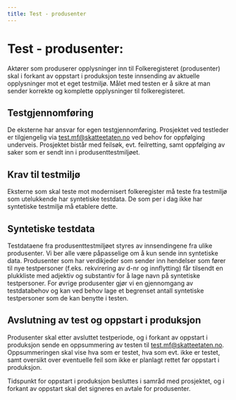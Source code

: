 ```yaml
---
title: Test - produsenter
---
```


# Test - produsenter:
Aktører som produserer opplysninger inn til Folkeregisteret (produsenter) skal i forkant av oppstart i produksjon teste innsending av aktuelle opplysninger mot et eget testmiljø.
Målet med testen er å sikre at man sender korrekte og komplette opplysninger til folkeregisteret.
 
## Testgjennomføring
De eksterne har ansvar for egen testgjennomføring. Prosjektet ved testleder er tilgjengelig via test.mf@skatteetaten.no ved behov for oppfølging underveis. 
Prosjektet bistår med feilsøk, evt. feilretting, samt oppfølging av saker som er sendt inn i produsenttestmiljøet.
 
## Krav til testmiljø
Eksterne som skal teste mot modernisert folkeregister må teste fra testmiljø som utelukkende har syntetiske testdata. De som per i dag ikke har syntetiske testmiljø må etablere dette.
 
## Syntetiske testdata
Testdataene fra produsenttestmiljøet styres av innsendingene fra ulike produsenter. Vi ber alle være påpasselige om å kun sende inn syntetiske data.
Produsenter som har verdikjeder som sender inn hendelser som fører til nye testpersoner (f.eks. rekvirering av d-nr og innflytting) får tilsendt en plukkliste med adjektiv og substantiv for å lage navn på syntetiske testpersoner. 
For øvrige produsenter gjør vi en gjennomgang av testdatabehov og kan ved behov lage et begrenset antall syntetiske testpersoner som de kan benytte i testen.
 
## Avslutning av test og oppstart i produksjon
Produsenter skal etter avsluttet testperiode, og i forkant av oppstart i produksjon sende en oppsummering av testen til  test.mf@skatteetaten.no. 
Oppsummeringen skal vise hva som er testet, hva som evt. ikke er testet, samt oversikt over eventuelle feil som ikke er planlagt rettet før oppstart i produksjon.
 
Tidspunkt for oppstart i produksjon besluttes i samråd med prosjektet, og i forkant av oppstart skal det signeres en avtale for produsenter.
